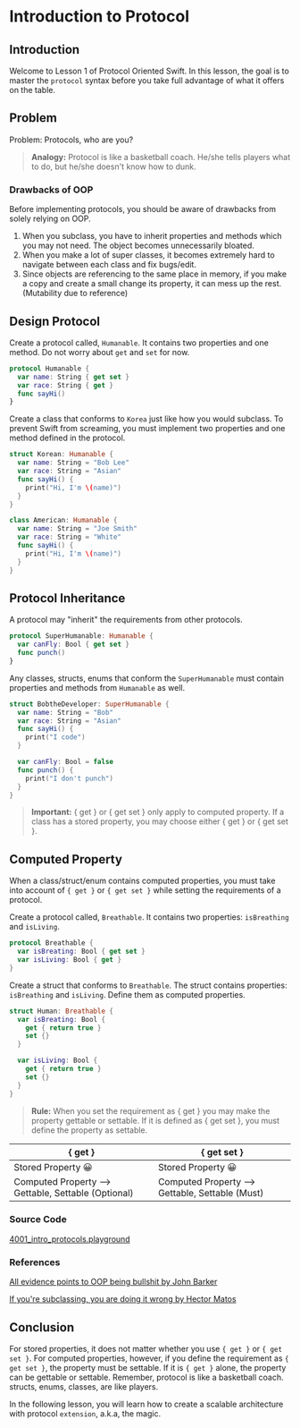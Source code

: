 # Introduction to Protocol

## Introduction
Welcome to Lesson 1 of Protocol Oriented Swift. In this lesson, the goal is to master the `protocol` syntax before you take full advantage of what it offers on the table.

## Problem
Problem: Protocols, who are you?

> **Analogy:** Protocol is like a basketball coach. He/she tells players what to do, but he/she doesn't know how to dunk.


### Drawbacks of OOP
Before implementing protocols, you should be aware of drawbacks from solely relying on OOP.

 1. When you subclass, you have to inherit properties and methods which you may not need. The object becomes unnecessarily bloated.
 2. When you make a lot of super classes, it becomes extremely hard to navigate between each class and fix bugs/edit.
 3. Since objects are referencing to the same place in memory, if you make a copy and create a small change its property, it can mess up the rest. (Mutability due to reference)

## Design Protocol
Create a protocol called, `Humanable`. It contains two properties and one method. Do not worry about `get` and `set` for now.

```swift
protocol Humanable {
  var name: String { get set }
  var race: String { get }
  func sayHi()
}
```

Create a class that conforms to `Korea` just like how you would subclass. To prevent Swift from screaming, you must implement two properties and one method defined in the protocol.

```swift
struct Korean: Humanable {
  var name: String = "Bob Lee"
  var race: String = "Asian"
  func sayHi() {
    print("Hi, I'm \(name)")
  }
}

class American: Humanable {
  var name: String = "Joe Smith"
  var race: String = "White"
  func sayHi() {
    print("Hi, I'm \(name)")
  }
}
```

## Protocol Inheritance
A protocol may "inherit" the requirements from other protocols.

```swift
protocol SuperHumanable: Humanable {
  var canFly: Bool { get set }
  func punch()
}
```

Any classes, structs, enums that conform the `SuperHumanable` must contain properties and methods from `Humanable` as well.  

```swift
struct BobtheDeveloper: SuperHumanable {
  var name: String = "Bob"
  var race: String = "Asian"
  func sayHi() {
    print("I code")
  }

  var canFly: Bool = false
  func punch() {
    print("I don't punch")
  }
}
```

> **Important:** { get } or { get set } only apply to computed property. If a class has a stored property, you may choose either { get } or { get set }.

## Computed Property
When a class/struct/enum contains computed properties, you must take into account of `{ get }` or `{ get set }` while setting the requirements of a protocol.

Create a protocol called, `Breathable`. It contains two properties: `isBreathing` and `isLiving`.

```swift
protocol Breathable {
  var isBreating: Bool { get set }
  var isLiving: Bool { get }
}
```

Create a struct that conforms to `Breathable`. The struct contains properties: `isBreathing` and `isLiving`. Define them as computed properties.

```swift
struct Human: Breathable {
  var isBreating: Bool {
    get { return true }
    set {}
  }

  var isLiving: Bool {
    get { return true }
    set {}
  }
}
```

> **Rule:** When you set the requirement as { get } you may make the property gettable or settable. If it is defined as { get set }, you must define the property as settable.


| { get } | { get set } |
| --- | --- |
| Stored Property 😀 | Stored Property 😀  |
| Computed Property --> Gettable, Settable (Optional) | Computed Property --> Gettable, Settable (Must) |

### Source Code
[4001_intro_protocols.playground](https://www.dropbox.com/sh/33ps05ocvmtwiy4/AAC7oBX0z3Omt01J0lHHkhNpa?dl=0)

### References
[All evidence points to OOP being bullshit by John Barker ](https://content.pivotal.io/blog/all-evidence-points-to-oop-being-bullshit)

[If you're subclassing, you are doing it wrong by Hector Matos](https://krakendev.io/blog/subclassing-can-suck-and-heres-why)


## Conclusion
For stored properties, it does not matter whether you use `{ get }` or `{ get set }`. For computed properties, however, if you define the requirement as `{ get set }`, the property must be settable. If it is `{ get }` alone, the property can be gettable or settable. Remember, protocol is like a basketball coach. structs, enums, classes, are like players.

In the following lesson, you will learn how to create a scalable architecture with protocol `extension`, a.k.a, the magic.